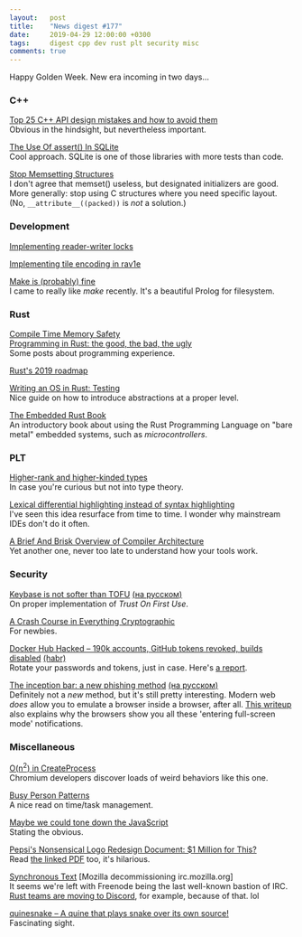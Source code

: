 ```yaml
---
layout:   post
title:    "News digest #177"
date:     2019-04-29 12:00:00 +0300
tags:     digest cpp dev rust plt security misc
comments: true
---
```


Happy Golden Week. New era incoming in two days...

### C++

[Top 25 C++ API design mistakes and how to avoid them](https://www.acodersjourney.com/top-25-cplusplus-api-design-mistakes-and-how-to-avoid-them/)<br/>
Obvious in the hindsight, but nevertheless important.

[The Use Of assert() In SQLite](https://www.sqlite.org/assert.html)<br/>
Cool approach. SQLite is one of those libraries with more tests than code.

[Stop Memsetting Structures](https://www.anmolsarma.in/post/stop-struct-memset/)<br/>
I don't agree that memset() useless, but designated initializers are good.<br/>
More generally: stop using C structures where you need specific layout.<br/>(No, `__attribute__((packed))` is _not_ a solution.)

### Development

[Implementing reader-writer locks](https://eli.thegreenplace.net/2019/implementing-reader-writer-locks/)

[Implementing tile encoding in rav1e](https://blog.rom1v.com/2019/04/implementing-tile-encoding-in-rav1e/)

[Make is (probably) fine](https://blog.yossarian.net/2019/04/23/Make-is-probably-fine)<br/>
I came to really like _make_ recently. It's a beautiful Prolog for filesystem.

### Rust

[Compile Time Memory Safety](https://kkimdev.github.io/posts/2019/04/22/Rust-Compile-Time-Memory-Safety.html)<br/>
[Programming in Rust: the good, the bad, the ugly](https://hackernoon.com/programming-in-rust-the-good-the-bad-the-ugly-d06f8d8b7738)<br/>
Some posts about programming experience.

[Rust's 2019 roadmap](https://blog.rust-lang.org/2019/04/23/roadmap.html)

[Writing an OS in Rust: Testing](https://os.phil-opp.com/testing/)<br/>
Nice guide on how to introduce abstractions at a proper level.

[The Embedded Rust Book](https://rust-embedded.github.io/book/)<br/>
An introductory book about using the Rust Programming Language on "bare metal" embedded systems, such as _microcontrollers_.

### PLT

[Higher-rank and higher-kinded types](https://www.stephanboyer.com/post/115/higher-rank-and-higher-kinded-types)<br/>
In case you're curious but not into type theory.

[Lexical differential highlighting instead of syntax highlighting](https://wordsandbuttons.online/lexical_differential_highlighting_instead_of_syntax_highlighting.html)<br/>
I've seen this idea resurface from time to time. I wonder why mainstream IDEs don't do it often.

[A Brief And Brisk Overview of Compiler Architecture](https://blog.felixangell.com/compilers-brief-and-brisk)<br/>
Yet another one, never too late to understand how your tools work.

### Security

[Keybase is not softer than TOFU](https://keybase.io/blog/chat-apps-softer-than-tofu) [(на русском)](https://habr.com/ru/post/449350/)<br/>
On proper implementation of _Trust On First Use_.

[A Crash Course in Everything Cryptographic](https://medium.com/@lduck11007/a-crash-course-in-everything-cryptographic-50daa0fda482)<br/>
For newbies.

[Docker Hub Hacked – 190k accounts, GitHub tokens revoked, builds disabled](https://news.ycombinator.com/item?id=19763413) [(habr)](https://habr.com/ru/company/itsumma/blog/449746/)<br/>
Rotate your passwords and tokens, just in case. Here's [a report](https://success.docker.com/article/docker-hub-user-notification).

[The inception bar: a new phishing method](https://jameshfisher.com/2019/04/27/the-inception-bar-a-new-phishing-method/) [(на русском)](https://habr.com/ru/post/449840/)<br/>
Definitely not a _new_ method, but it's still pretty interesting. Modern web _does_ allow you to emulate a browser inside a browser, after all. [This writeup](https://textslashplain.com/2017/01/14/the-line-of-death/) also explains why the browsers show you all these 'entering full-screen mode' notifications.

### Miscellaneous

[O(n<sup>2</sup>) in CreateProcess](https://randomascii.wordpress.com/2019/04/21/on2-in-createprocess/)<br/>
Chromium developers discover loads of weird behaviors like this one.

[Busy Person Patterns](https://hillside.net/plop/2006/Papers/Library/PLoP%20Busy%20Person%20Pattern%20v8.pdf)<br/>
A nice read on time/task management.

[Maybe we could tone down the JavaScript](https://eev.ee/blog/2016/03/06/maybe-we-could-tone-down-the-javascript/)<br/>
Stating the obvious.

[Pepsi's Nonsensical Logo Redesign Document: $1 Million for This?](https://www.cbsnews.com/news/pepsis-nonsensical-logo-redesign-document-1-million-for-this/)<br/>
Read [the linked PDF](https://jimedwardsnrx.files.wordpress.com/2009/02/pepsi_gravitational_field.pdf) too, it's hilarious.

[Synchronous Text](http://exple.tive.org/blarg/2019/04/26/synchronous-text/) [Mozilla decommissioning irc.mozilla.org]<br/>
It seems we're left with Freenode being the last well-known bastion of IRC.<br/>
[Rust teams are moving to Discord](https://blog.rust-lang.org/2019/04/26/Mozilla-IRC-Sunset-and-the-Rust-Channel.html), for example, because of that. lol

[quinesnake – A quine that plays snake over its own source!](https://github.com/taylorconor/quinesnake)<br/>
Fascinating sight.
